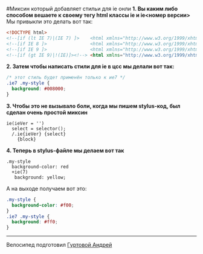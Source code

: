 
#Миксин который добавляет стильи для ie онли
**1. Вы каким либо способом вешаете к своему тегу html классы ie и ie<номер версии>**
Мы привыкли это делать вот так:
```html
<!DOCTYPE html>
<!--[if (lt IE 7)|(IE 7) ]>    <html xmlns="http://www.w3.org/1999/xhtml" class="ie ie7"> <![endif]-->
<!--[if IE 8 ]>                <html xmlns="http://www.w3.org/1999/xhtml" class="ie ie8"> <![endif]-->
<!--[if IE 9 ]>                <html xmlns="http://www.w3.org/1999/xhtml" class="ie ie9"> <![endif]-->
<!--[if (gt IE 9)|!(IE)]><!--> <html xmlns="http://www.w3.org/1999/xhtml" class="test">   <!--<![endif]-->
```
**2. Затем чтобы написать стили для ie в цсс мы делали вот так:**
```css
/* этот стиль будет применён только к ие7 */
.ie7 .my-style {
  background: #008000;
}
```
**3. Чтобы это не вызывало боли, когда мы пишем stylus-код, был сделан очень простой миксин**
```stylus
ie(ieVer = '')
  select = selector();
  /.ie{ieVer} {select}
    {block}
```
**4. Теперь в stylus-файле мы делаем вот так**
```styl
.my-style
  background-color: red
  +ie(7)
   background: yellow;
```
А на выходе получаем вот это:
```css
.my-style {
  background-color: #f00;
}
.ie7 .my-style {
  background: #ff0;
}
```


----
Велосипед подготовил [Гуртовой Андрей](https://github.com/jt3k)

